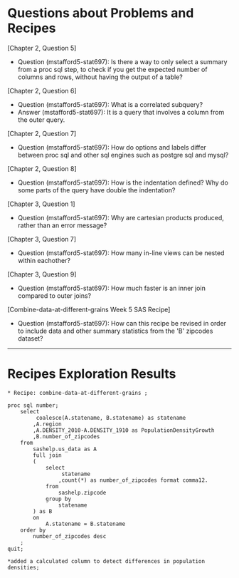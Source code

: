 
# Questions about Problems and Recipes



[Chapter 2, Question 5]
* Question (mstafford5-stat697): Is there a way to only select a summary from a proc sql step, to check if you get the expected number of columns and rows, without having the output of a table?



[Chapter 2, Question 6]
* Question (mstafford5-stat697): What is a correlated subquery?
* Answer (mstafford5-stat697): It is a query that involves a column from the outer query. 



[Chapter 2, Question 7]
* Question (mstafford5-stat697): How do options and labels differ between proc sql and other sql engines such as postgre sql and mysql?



[Chapter 2, Question 8]
* Question (mstafford5-stat697): How is the indentation defined? Why do some parts of the query have double the indentation?



[Chapter 3, Question 1]
* Question (mstafford5-stat697): Why are cartesian products produced, rather than an error message?



[Chapter 3, Question 7]
* Question (mstafford5-stat697): How many in-line views can be nested within eachother?



[Chapter 3, Question 9]
* Question (mstafford5-stat697): How much faster is an inner join compared to outer joins?




[Combine-data-at-different-grains Week 5 SAS Recipe]
* Question (mstafford5-stat697): How can this recipe be revised in order to include data and other summary statistics from the 'B' zipcodes dataset?



***



# Recipes Exploration Results




```
* Recipe: combine-data-at-different-grains ;

proc sql number;
    select
         coalesce(A.statename, B.statename) as statename
        ,A.region
        ,A.DENSITY_2010-A.DENSITY_1910 as PopulationDensityGrowth
        ,B.number_of_zipcodes
    from
        sashelp.us_data as A
        full join
        (
            select
                 statename
                ,count(*) as number_of_zipcodes format comma12.
            from
                sashelp.zipcode
            group by
                statename
        ) as B
        on
            A.statename = B.statename
    order by
        number_of_zipcodes desc
    ;
quit;

*added a calculated column to detect differences in population densities;

```
